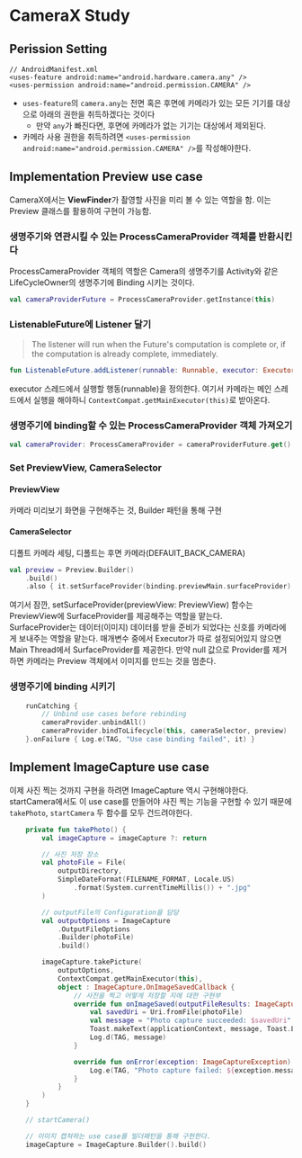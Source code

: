 # CameraX Study

## Perission Setting

```
// AndroidManifest.xml
<uses-feature android:name="android.hardware.camera.any" />
<uses-permission android:name="android.permission.CAMERA" />
```

- ``uses-feature``의 ``camera.any``는 전면 혹은 후면에 카메라가 있는 모든 기기를 대상으로 아래의 권한을 취득하겠다는 것이다
    - 만약 ``any``가 빠진다면, 후면에 카메라가 없는 기기는 대상에서 제외된다.
- 카메라 사용 권한을 취득하려면 ``<uses-permission android:name="android.permission.CAMERA" />``를 작성해야한다.

## Implementation Preview use case

CameraX에서는 **ViewFinder**가 촬영할 사진을 미리 볼 수 있는 역할을 함. 이는 Preview 클래스를 활용하여 구현이 가능함.

### 생명주기와 연관시킬 수 있는 ProcessCameraProvider 객체를 반환시킨다

ProcessCameraProvider 객체의 역할은 Camera의 생명주기를 Activity와 같은 LifeCycleOwner의 생명주기에 Binding 시키는 것이다.

```kotlin
val cameraProviderFuture = ProcessCameraProvider.getInstance(this)
```

### ListenableFuture에 Listener 달기

> The listener will run when the Future's computation is complete or,
> if the computation is already complete, immediately.

```kotlin
fun ListenableFuture.addListener(runnable: Runnable, executor: Executor)
```

executor 스레드에서 실행할 행동(runnable)을 정의한다. 여기서 카메라는 메인 스레드에서 실행을 해야하니 ``ContextCompat.getMainExecutor(this)``로 받아온다.

### 생명주기에 binding할 수 있는 ProcessCameraProvider 객체 가져오기

```kotlin
val cameraProvider: ProcessCameraProvider = cameraProviderFuture.get()
```

### Set PreviewView, CameraSelector

#### PreviewView

카메라 미리보기 화면을 구현해주는 것, Builder 패턴을 통해 구현

#### CameraSelector

디폴트 카메라 세팅, 디폴트는 후면 카메라(DEFAUlT_BACK_CAMERA)

```kotlin
val preview = Preview.Builder()
    .build()
    .also { it.setSurfaceProvider(binding.previewMain.surfaceProvider) }
```

여기서 잠깐, setSurfaceProvider(previewView: PreviewView) 함수는 PreviewView에 SurfaceProvider를 제공해주는 역할을 맡는다.<br/>
SurfaceProvider는 데이터(이미지) 데이터를 받을 준비가 되었다는 신호를 카메라에게 보내주는 역할을 맡는다. 매개변수 중에서 Executor가 따로 설정되어있지 않으면 Main Thread에서 SurfaceProvider를 제공한다.
만약 null 값으로 Provider를 제거하면 카메라는 Preview 객체에서 이미지를 만드는 것을 멈춘다.

### 생명주기에 binding 시키기

```kotlin
    runCatching {
        // Unbind use cases before rebinding
        cameraProvider.unbindAll()
        cameraProvider.bindToLifecycle(this, cameraSelector, preview)
    }.onFailure { Log.e(TAG, "Use case binding failed", it) }
```

## Implement ImageCapture use case

이제 사진 찍는 것까지 구현을 하려면 ImageCapture 역시 구현해야한다. startCamera에서도 이 use case를 만들어야 사진 찍는 기능을 구현할 수 있기 때문에 ``takePhoto``, ``startCamera`` 두 함수를 모두 건드려야한다.

```kotlin
    private fun takePhoto() {
        val imageCapture = imageCapture ?: return

        // 사진 저장 장소
        val photoFile = File(
            outputDirectory,
            SimpleDateFormat(FILENAME_FORMAT, Locale.US)
                .format(System.currentTimeMillis()) + ".jpg"
        )

        // outputFile의 Configuration을 담당
        val outputOptions = ImageCapture
            .OutputFileOptions
            .Builder(photoFile)
            .build()

        imageCapture.takePicture(
            outputOptions,
            ContextCompat.getMainExecutor(this),
            object : ImageCapture.OnImageSavedCallback {
                // 사진을 찍고 어떻게 저장할 지에 대한 구현부
                override fun onImageSaved(outputFileResults: ImageCapture.OutputFileResults) {
                    val savedUri = Uri.fromFile(photoFile)
                    val message = "Photo capture succeeded: $savedUri"
                    Toast.makeText(applicationContext, message, Toast.LENGTH_SHORT).show()
                    Log.d(TAG, message)
                }

                override fun onError(exception: ImageCaptureException) {
                    Log.e(TAG, "Photo capture failed: ${exception.message}", exception)
                }
            }
        )
    }

    // startCamera()

    // 이미지 캡쳐하는 use case를 빌더패턴을 통해 구현한다.
    imageCapture = ImageCapture.Builder().build()
```
